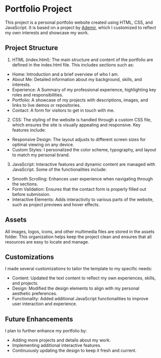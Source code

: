 # Portfolio Project

This project is a personal portfolio website created using HTML, CSS, and JavaScript. It is based on a project by [Ademir](https://github.com/Ade-mir/html-css-js-portfolio-tutorial-2.git), which I customized to reflect my own interests and showcase my work.

## Project Structure
1. HTML (index.html): The main structure and content of the portfolio are defined in the index.html file. This includes sections such as:
  - Home: Introduction and a brief overview of who I am.
  - About Me: Detailed information about my background, skills, and interests.
  - Experience: A Summary of my professional experience, highlighting key roles and responsibilities.
  - Portfolio: A showcase of my projects with descriptions, images, and links to live demos or repositories.
  - Contact: A form for visitors to get in touch with me.

2. CSS: The styling of the website is handled through a custom CSS file, which ensures the site is visually appealing and responsive. Key features include:
  - Responsive Design: The layout adjusts to different screen sizes for optimal viewing on any device.
  - Custom Styles: I personalized the color scheme, typography, and layout to match my personal brand.

3. JavaScript: Interactive features and dynamic content are managed with JavaScript. Some of the functionalities include:
  - Smooth Scrolling: Enhances user experience when navigating through the sections.
  - Form Validation: Ensures that the contact form is properly filled out before submission.
  - Interactive Elements: Adds interactivity to various parts of the website, such as project previews and hover effects.
    
## Assets 
All images, logos, icons, and other multimedia files are stored in the assets folder. This organization helps keep the project clean and ensures that all resources are easy to locate and manage.

## Customizations
I made several customizations to tailor the template to my specific needs:
  - Content: Updated the text content to reflect my own experiences, skills, and projects.
  - Design: Modified the design elements to align with my personal aesthetic preferences.
  - Functionality: Added additional JavaScript functionalities to improve user interaction and experience.
  
## Future Enhancements
I plan to further enhance my portfolio by:
  - Adding more projects and details about my work.
  - Implementing additional interactive features.
  - Continuously updating the design to keep it fresh and current.

